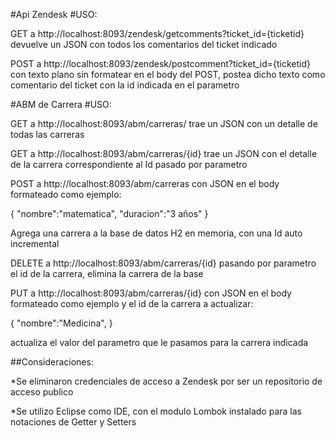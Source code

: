 #Api Zendesk
#USO:

GET a http://localhost:8093/zendesk/getcomments?ticket_id={ticketid} devuelve un JSON con todos los comentarios del ticket indicado

POST a http://localhost:8093/zendesk/postcomment?ticket_id={ticketid} con texto plano sin formatear en el body del POST, postea dicho texto como comentario del ticket con la id indicada en el parametro

#ABM de Carrera
#USO:

GET a http://localhost:8093/abm/carreras/ trae un JSON con un detalle de todas las carreras

GET a http://localhost:8093/abm/carreras/{id} trae un JSON con el detalle de la carrera correspondiente al Id pasado por parametro

POST a http://localhost:8093/abm/carreras con JSON en el body formateado como ejemplo:

{
    "nombre":"matematica",
    "duracion":"3 años"
}

Agrega una carrera a la base de datos H2 en memoria, con una Id auto incremental


DELETE a http://localhost:8093/abm/carreras/{id} pasando por parametro el id de la carrera, elimina la carrera de la base


PUT a http://localhost:8093/abm/carreras/{id} con JSON en el body formateado como ejemplo y el id de la carrera a actualizar:

{
    "nombre":"Medicina",
}

actualiza  el valor del parametro que le pasamos para la carrera indicada

##Consideraciones:

*Se eliminaron credenciales de acceso a Zendesk por ser un repositorio de acceso publico

*Se utilizo Eclipse como IDE, con el modulo Lombok instalado para las notaciones de Getter y Setters


